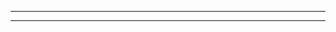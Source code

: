 <!DOCTYPE html>
<html>
<head>
   <title>FLOW Game</title>
   <hr>
   <applet code = "DragonTrainersTest.class" width = "320" height = "120">

   </applet>
   <hr>
</html>
